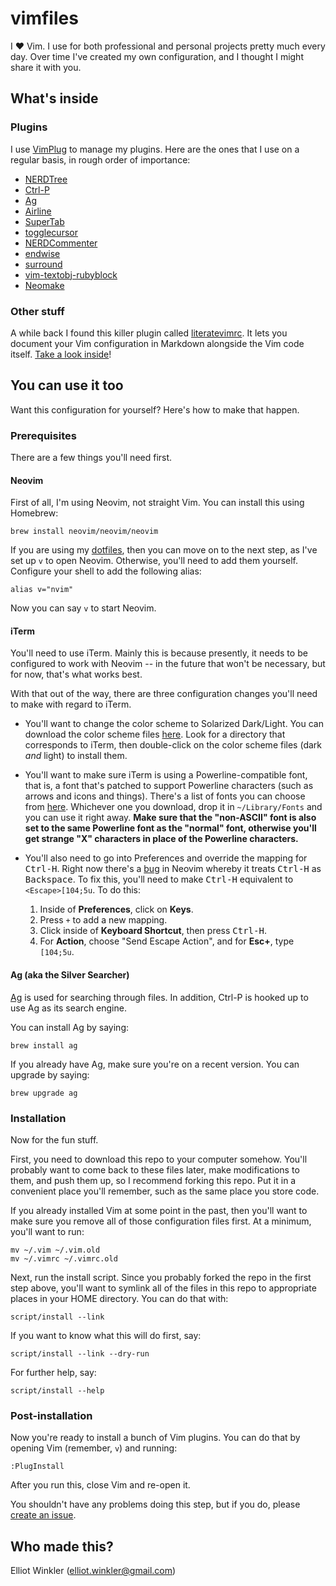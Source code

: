 # vimfiles

I ❤️ Vim. I use for both professional and personal projects pretty much every
day. Over time I've created my own configuration, and I thought I might share it
with you.

## What's inside

### Plugins

I use [VimPlug][vim-plug] to manage my plugins. Here are the ones that I use on
a regular basis, in rough order of importance:

* [NERDTree][vim-nerdtree]
* [Ctrl-P][vim-ctrl-p]
* [Ag][vim-ag]
* [Airline][vim-airline]
* [SuperTab][vim-supertab]
* [togglecursor][vim-togglecursor]
* [NERDCommenter][vim-nerdcommenter]
* [endwise][vim-endwise]
* [surround][vim-surround]
* [vim-textobj-rubyblock][vim-textobj-rubyblock]
* [Neomake][neomake]

[vim-plug]: https://github.com/junegunn/vim-plug
[vim-nerdtree]: http://github.com/scrooloose/nerdtree
[vim-ctrl-p]: http://github.com/kien/ctrlp.vim
[vim-ag]: http://github.com/rking/ag.vim'
[vim-airline]: http://github.com/bling/vim-airline
[vim-supertab]: http://github.com/ervandew/supertab
[vim-togglecursor]: https://github.com/jszakmeister/vim-togglecursor
[vim-nerdcommenter]: http://github.com/scrooloose/nerdcommenter
[vim-endwise]: https://github.com/tpope/vim-endwise
[vim-surround]: http://github.com/tpope/vim-surround
[vim-textobj-rubyblock]: http://github.com/nelstrom/vim-textobj-rubyblock
[neomake]: https://github.com/benekastah/neomake

### Other stuff

A while back I found this killer plugin called [literatevimrc]. It lets you
document your Vim configuration in Markdown alongside the Vim code itself.
[Take a look inside][documentation]!

[literatevimrc]: https://github.com/thcipriani/literate-vimrc
[documentation]: src/config/nvim#vim-configuration

## You can use it too

Want this configuration for yourself? Here's how to make that happen.

### Prerequisites

There are a few things you'll need first.

#### Neovim

First of all, I'm using Neovim, not straight Vim. You can install this using
Homebrew:

    brew install neovim/neovim/neovim

If you are using my [dotfiles][dotfiles], then you can move on to the next step,
as I've set up `v` to open Neovim. Otherwise, you'll need to add them yourself.
Configure your shell to add the following alias:

[dotfiles]: http://github.com/mcmire/dotfiles

    alias v="nvim"

Now you can say `v` to start Neovim.

#### iTerm

You'll need to use iTerm. Mainly this is because presently, it needs to be
configured to work with Neovim -- in the future that won't be necessary, but for
now, that's what works best.

With that out of the way, there are three configuration changes you'll need to
make with regard to iTerm.

* You'll want to change the color scheme to Solarized Dark/Light. You can
  download the color scheme files [here][solarized]. Look for a directory that
  corresponds to iTerm, then double-click on the color scheme files (dark *and*
  light) to install them.

[solarized]: https://github.com/altercation/solarized

* You'll want to make sure iTerm is using a Powerline-compatible
  font, that is, a font that's patched to support Powerline characters (such as
  arrows and icons and things). There's a list of fonts you can choose from
  [here][powerline-fonts]. Whichever one you download, drop it in
  `~/Library/Fonts` and you can use it right away. **Make sure that the
  "non-ASCII" font is also set to the same Powerline font as the "normal" font,
  otherwise you'll get strange "X" characters in place of the Powerline
  characters.**

[powerline-fonts]: https://github.com/Lokaltog/powerline-fonts

* You'll also need to go into Preferences and override the mapping for
  <kbd>Ctrl-H</kbd>. Right now there's a [bug][neovim-bug] in Neovim whereby it
  treats <kbd>Ctrl-H</kbd> as <kbd>Backspace</kbd>. To fix this, you'll need to
  make <kbd>Ctrl-H</kbd> equivalent to `<Escape>[104;5u`. To do this:

  1. Inside of **Preferences**, click on **Keys**.
  2. Press `+` to add a new mapping.
  3. Click inside of **Keyboard Shortcut**, then press <kbd>Ctrl-H</kbd>.
  4. For **Action**, choose "Send Escape Action", and for **Esc+**, type
     `[104;5u`.

[neovim-bug]: https://github.com/neovim/neovim/issues/2048

#### Ag (aka the Silver Searcher)

[Ag][ag] is used for searching through files. In addition, Ctrl-P is hooked up
to use Ag as its search engine.

[ag]: https://github.com/ggreer/the_silver_searcher

You can install Ag by saying:

    brew install ag

If you already have Ag, make sure you're on a recent version. You can upgrade by
saying:

    brew upgrade ag

### Installation

Now for the fun stuff.

First, you need to download this repo to your computer somehow. You'll probably
want to come back to these files later, make modifications to them, and push
them up, so I recommend forking this repo. Put it in a convenient place you'll
remember, such as the same place you store code.

If you already installed Vim at some point in the past, then you'll want to make
sure you remove all of those configuration files first. At a minimum, you'll
want to run:

    mv ~/.vim ~/.vim.old
    mv ~/.vimrc ~/.vimrc.old

Next, run the install script. Since you probably forked the repo in the first
step above, you'll want to symlink all of the files in this repo to appropriate
places in your HOME directory. You can do that with:

    script/install --link

If you want to know what this will do first, say:

    script/install --link --dry-run

For further help, say:

    script/install --help

### Post-installation

Now you're ready to install a bunch of Vim plugins. You can do that by opening
Vim (remember, `v`) and running:

    :PlugInstall

After you run this, close Vim and re-open it.

You shouldn't have any problems doing this step, but if you do, please [create
an issue][issues].

[issues]: http://github.com/mcmire/vimfiles/issues

## Who made this?

Elliot Winkler (<elliot.winkler@gmail.com>)

